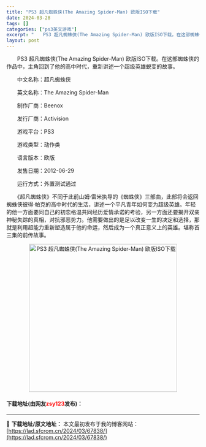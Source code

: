 ```yaml
---
title: "PS3 超凡蜘蛛侠(The Amazing Spider-Man) 欧版ISO下载"
date: 2024-03-28
tags: []
categories: ["ps3英文游戏"]
excerpt: "　　PS3 超凡蜘蛛侠(The Amazing Spider-Man) 欧版ISO下载。在这部蜘蛛侠的作品中，主角回到了他的高中时代，重新讲述一个超级英雄蜕变的故事。 　　中文名称：超凡蜘蛛侠 　　英文名称：The Amazing Spider-Man 　　制作厂商：Beenox 　　发行厂商：Ac&hellip;"
layout: post
---
```


 <p>　　PS3 超凡蜘蛛侠(The Amazing Spider-Man) 欧版ISO下载。在这部蜘蛛侠的作品中，主角回到了他的高中时代，重新讲述一个超级英雄蜕变的故事。</p> <p>　　中文名称：超凡蜘蛛侠</p> <p>　　英文名称：The Amazing Spider-Man</p> <p>　　制作厂商：Beenox</p> <p>　　发行厂商：Activision</p> <p>　　游戏平台：PS3</p> <p>　　游戏类型：动作类</p> <p>　　语言版本：欧版</p> <p>　　发售日期：2012-06-29</p> <p>　　运行方式：外置测试通过</p> <p>　　《超凡蜘蛛侠》不同于此前山姆&middot;雷米执导的《蜘蛛侠》三部曲，此部将会返回蜘蛛侠彼得&middot;帕克的高中时代的生活，讲述一个平凡青年如何变为超级英雄。年轻的他一方面要同自己的初恋格温共同经历爱情承诺的考验，另一方面还要揭开双亲神秘失踪的真相，对抗邪恶势力。他需要做出的是足以改变一生的决定和选择，那就是利用超能力重新塑造属于他的命运，然后成为一个真正意义上的英雄。堪称首三集的前传故事。</p> <p align="center"><img align="" border="0" src="https://lad.sfcrom.cn/wp-content/uploads/2024/03/20240328_66051d9ba0bdd.jpg" width="386" alt="PS3 超凡蜘蛛侠(The Amazing Spider-Man) 欧版ISO下载" /></p> <p><h4>下载地址(由网友<font color="red">zsy123</font>发布)：</h4></p> 

---
📖 **下载地址/原文地址：** 本文最初发布于我的博客网站：[https://lad.sfcrom.cn/2024/03/67838/](https://lad.sfcrom.cn/2024/03/67838/)
